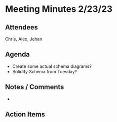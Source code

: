 # Meeting Minutes 2/23/23
## Attendees
Chris, Alex, Jehan
## Agenda
 - Create some actual schema diagrams?
 - Solidify Schema from Tuesday?
## Notes / Comments
 - 

## Action Items

